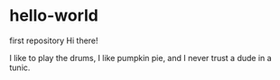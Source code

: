 hello-world
===========

first repository
Hi there!

I like to play the drums, I like pumpkin pie, and I never trust a dude in a tunic.
